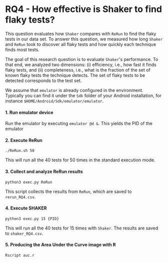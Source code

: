 # RQ4 - How effective is Shaker to find flaky tests?

This question evaluates how `Shaker` compares with `ReRun` to find the flaky tests in our data set. To answer this question, we measured how long `Shaker` and `ReRun` took to discover all flaky tests and how quickly each technique finds most tests. 

The goal of this research question is to evaluate `Shaker`'s performance. To that end, we analyzed two dimensions: (i) efficiency, i.e., how fast it finds flaky tests, and (ii) completeness, i.e., what is the fraction of the set of known flaky tests the technique detects. The set of flaky tests to be detected corresponds to the test set. 

We assume that `emulator` is already configured in the environment. Typically you can find it under the `Sdk` folder of your Android installation, for instance `$HOME/Android/Sdk/emulator/emulator`.

#### 1. Run emulator device
Run the emulator by executing `emulator @d &`. This yields the PID of the emulator

#### 2. Execute ReRun
```
./ReRun.sh 50
```
This will run all the 40 tests for 50 times in the standard execution mode.

#### 3. Collect and analyze ReRun results
```
python3 exec.py ReRun
```
This script collects the results from `ReRun`, which are saved to `rerun_RQ4.csv`.

#### 4. Execute SHAKER
```
python3 exec.py 15 {PID}
```
This will run all the 40 tests for 15 times with `Shaker`. The results are saved to `shaker_RQ4.csv`.

#### 5. Producing the Area Under the Curve image with R
```
Rscript auc.r
```